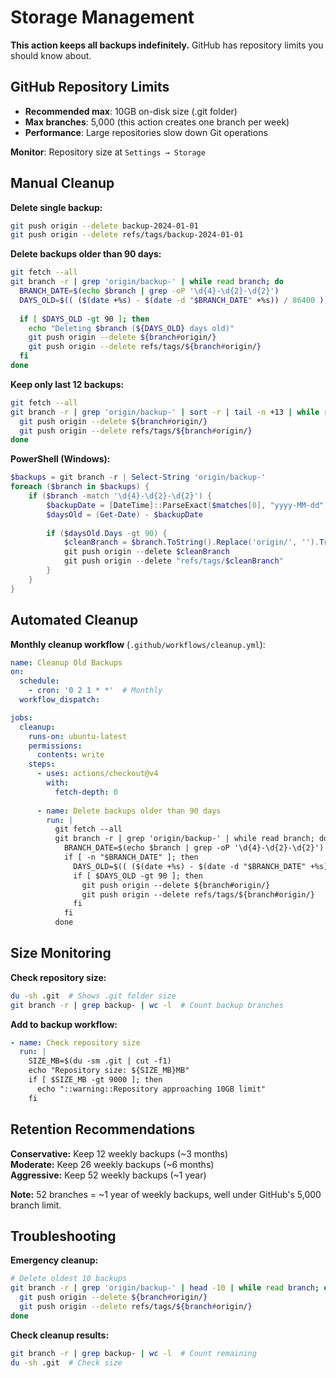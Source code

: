 # Storage Management

**This action keeps all backups indefinitely.** GitHub has repository limits you should know about.

## GitHub Repository Limits
- **Recommended max**: 10GB on-disk size (.git folder)
- **Max branches**: 5,000 (this action creates one branch per week)
- **Performance**: Large repositories slow down Git operations

**Monitor**: Repository size at `Settings → Storage`

## Manual Cleanup

**Delete single backup:**
```bash
git push origin --delete backup-2024-01-01
git push origin --delete refs/tags/backup-2024-01-01
```

**Delete backups older than 90 days:**
```bash
git fetch --all
git branch -r | grep 'origin/backup-' | while read branch; do
  BRANCH_DATE=$(echo $branch | grep -oP '\d{4}-\d{2}-\d{2}')
  DAYS_OLD=$(( ($(date +%s) - $(date -d "$BRANCH_DATE" +%s)) / 86400 ))
  
  if [ $DAYS_OLD -gt 90 ]; then
    echo "Deleting $branch (${DAYS_OLD} days old)"
    git push origin --delete ${branch#origin/}
    git push origin --delete refs/tags/${branch#origin/}
  fi
done
```

**Keep only last 12 backups:**
```bash
git fetch --all
git branch -r | grep 'origin/backup-' | sort -r | tail -n +13 | while read branch; do
  git push origin --delete ${branch#origin/}
  git push origin --delete refs/tags/${branch#origin/}
done
```

**PowerShell (Windows):**
```powershell
$backups = git branch -r | Select-String 'origin/backup-'
foreach ($branch in $backups) {
    if ($branch -match '\d{4}-\d{2}-\d{2}') {
        $backupDate = [DateTime]::ParseExact($matches[0], "yyyy-MM-dd", $null)
        $daysOld = (Get-Date) - $backupDate
        
        if ($daysOld.Days -gt 90) {
            $cleanBranch = $branch.ToString().Replace('origin/', '').Trim()
            git push origin --delete $cleanBranch
            git push origin --delete "refs/tags/$cleanBranch"
        }
    }
}
```

## Automated Cleanup

**Monthly cleanup workflow** (`.github/workflows/cleanup.yml`):
```yaml
name: Cleanup Old Backups
on:
  schedule:
    - cron: '0 2 1 * *'  # Monthly
  workflow_dispatch:

jobs:
  cleanup:
    runs-on: ubuntu-latest
    permissions:
      contents: write
    steps:
      - uses: actions/checkout@v4
        with:
          fetch-depth: 0
          
      - name: Delete backups older than 90 days
        run: |
          git fetch --all
          git branch -r | grep 'origin/backup-' | while read branch; do
            BRANCH_DATE=$(echo $branch | grep -oP '\d{4}-\d{2}-\d{2}')
            if [ -n "$BRANCH_DATE" ]; then
              DAYS_OLD=$(( ($(date +%s) - $(date -d "$BRANCH_DATE" +%s)) / 86400 ))
              if [ $DAYS_OLD -gt 90 ]; then
                git push origin --delete ${branch#origin/}
                git push origin --delete refs/tags/${branch#origin/}
              fi
            fi
          done
```

## Size Monitoring

**Check repository size:**
```bash
du -sh .git  # Shows .git folder size
git branch -r | grep backup- | wc -l  # Count backup branches
```

**Add to backup workflow:**
```yaml
- name: Check repository size
  run: |
    SIZE_MB=$(du -sm .git | cut -f1)
    echo "Repository size: ${SIZE_MB}MB"
    if [ $SIZE_MB -gt 9000 ]; then
      echo "::warning::Repository approaching 10GB limit"
    fi
```

## Retention Recommendations

**Conservative:** Keep 12 weekly backups (~3 months)  
**Moderate:** Keep 26 weekly backups (~6 months)  
**Aggressive:** Keep 52 weekly backups (~1 year)

**Note:** 52 branches = ~1 year of weekly backups, well under GitHub's 5,000 branch limit.

## Troubleshooting

**Emergency cleanup:**
```bash
# Delete oldest 10 backups
git branch -r | grep 'origin/backup-' | head -10 | while read branch; do
  git push origin --delete ${branch#origin/}
  git push origin --delete refs/tags/${branch#origin/}
done
```

**Check cleanup results:**
```bash
git branch -r | grep backup- | wc -l  # Count remaining
du -sh .git  # Check size
```
